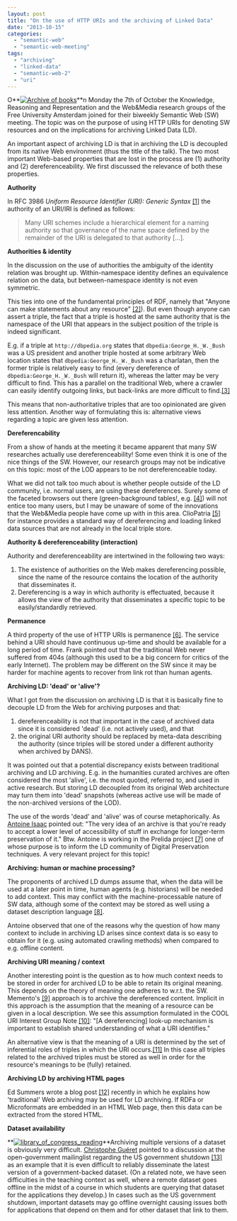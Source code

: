 ```yaml
---
layout: post
title: "On the use of HTTP URIs and the archiving of Linked Data"
date: "2013-10-15"
categories: 
  - "semantic-web"
  - "semantic-web-meeting"
tags: 
  - "archiving"
  - "linked-data"
  - "semantic-web-2"
  - "uri"
---
```


O**[![](images/Archives_Fotolia_27307847_©-Christophe-Fouquin-Fotolia.com_1-1024x682.jpg "Archive of books")](http://krr.cs.vu.nl/wp-content/uploads/2013/10/Archives_Fotolia_27307847_©-Christophe-Fouquin-Fotolia.com_1.jpg)**n Monday the 7th of October the Knowledge, Reasoning and Representation and the Web&Media research groups of the Free University Amsterdam joined for their biweekly Semantic Web (SW) meeting. The topic was on the purpose of using HTTP URIs for denoting SW resources and on the implications for archiving Linked Data (LD).

An important aspect of archiving LD is that in archiving the LD is decoupled from its native Web environment (thus the title of the talk). The two most important Web-based properties that are lost in the process are (1) authority and (2) dereferenceability. We first discussed the relevance of both these properties.

**Authority**

In RFC 3986 _Uniform Resource Identifier (URI): Generic Syntax_ [\[1\]](https://tools.ietf.org/html/rfc3986#section-3.2) the authority of an URI/IRI is defined as follows:

> Many URI schemes include a hierarchical element for a naming authority so that governance of the name space defined by the remainder of the URI is delegated to that authority \[...\].

**Authorities & identity**

In the discussion on the use of authorities the ambiguity of the identity relation was brought up. Within-namespace identity defines an equivalence relation on the data, but between-namespace identity is not even symmetric.

This ties into one of the fundamental principles of RDF, namely that "Anyone can make statements about any resource" [\[2\]](http://www.w3.org/TR/2003/PR-rdf-concepts-20031215/#section-anyone)). But even though anyone can assert a triple, the fact that a triple is hosted at the same authority that is the namespace of the URI that appears in the subject position of the triple is indeed significant.

E.g. if a triple at `http://dbpedia.org` states that `dbpedia:George_H._W._Bush` was a US president and another triple hosted at some arbitrary Web location states that `dbpedia:George_H._W._Bush` was a charlatan, then the former triple is relatively easy to find (every dereference of `dbpedia:George_H._W._Bush` will return it), whereas the latter may be very difficult to find. This has a parallel on the traditional Web, where a crawler can easily identify outgoing links, but back-links are more difficult to find.[\[3\]](http://badfactor.com/how-to-get-backlinks-the-ultimate-guide/)

This means that non-authoritative triples that are too opinionated are given less attention. Another way of formulating this is: alternative views regarding a topic are given less attention.

**Dereferencability**

From a show of hands at the meeting it became apparent that many SW researches actually use dereferenceability! Some even think it is one of the nice things of the SW. However, our research groups may not be indicative on this topic: most of the LOD appears to be not dereferenceable today.

What we did not talk too much about is whether people outside of the LD community, i.e. normal users, are using these dereferences. Surely some of the faceted browsers out there (green-background tables!, e.g. [\[4\]](http://dbpedia.org/ontology/Person)) will not entice too many users, but I may be unaware of some of the innovations that the Web&Media people have come up with in this area. ClioPatria [\[5\]](http://cliopatria.swi-prolog.org/home) for instance provides a standard way of dereferencing and loading linked data sources that are not already in the local triple store.

**Authority & dereferenceability (interaction)**

Authority and dereferenceability are intertwined in the following two ways:

1. The existence of authorities on the Web makes dereferencing possible, since the name of the resource contains the location of the authority that disseminates it.
2. Dereferencing is a way in which authority is effectuated, because it allows the view of the authority that disseminates a specific topic to be easily/standardly retrieved.

**Permanence**

A third property of the use of HTTP URIs is permanence [\[6\]](http://www.w3.org/Provider/Style/URI.html). The service behind a URI should have continuous up-time and should be available for a long period of time. Frank pointed out that the traditional Web never suffered from 404s (although this used to be a big concern for critics of the early Internet). The problem may be different on the SW since it may be harder for machine agents to recover from link rot than human agents.

**Archiving LD: 'dead' or 'alive'?**

What I got from the discussion on archiving LD is that it is basically fine to decouple LD from the Web for archiving purposes and that:

1. dereferenceability is not that important in the case of archived data since it is considered 'dead' (i.e. not actively used), and that
2. the original URI authority should be replaced by meta-data describing the authority (since triples will be stored under a different authority when archived by DANS).

It was pointed out that a potential discrepancy exists between traditional archiving and LD archiving. E.g. in the humanities curated archives are often considered the most 'alive', i.e. the most quoted, referred to, and used in active research. But storing LD decoupled from its original Web architecture may turn them into 'dead' snapshots (whereas active use will be made of the non-archived versions of the LOD).

The use of the words 'dead' and 'alive' was of course metaphorically. As [Antoine Isaac](http://www.few.vu.nl/~aisaac/) pointed out: "The very idea of an archive is that you're ready to accept a lower level of accessibility of stuff in exchange for longer-term preservation of it." Btw. Antoine is working in the Prelida project [\[7\]](http://www.prelida.eu/) one of whose purpose is to inform the LD community of Digital Preservation techniques. A very relevant project for this topic!

**Archiving: human or machine processing?**

The proponents of archived LD dumps assume that, when the data will be used at a later point in time, human agents (e.g. historians) will be needed to add context. This may conflict with the machine-processable nature of SW data, although some of the context may be stored as well using a dataset description language [\[8\]](http://www.w3.org/TR/void/).

Antoine observed that one of the reasons why the question of how many context to include in archiving LD arises since context data is so easy to obtain for it (e.g. using automated crawling methods) when compared to e.g. offline content.

**Archiving URI meaning / context**

Another interesting point is the question as to how much context needs to be stored in order for archived LD to be able to retain its original meaning. This depends on the theory of meaning one adheres to w.r.t. the SW. Memento's [\[9\]](http://mementoweb.org/depot/native/dbpedia/) approach is to archive the dereferenced content. Implicit in this approach is the assumption that the meaning of a resource can be given in a local description. We see this assumption formulated in the COOL URI Interest Group Note [\[10\]](http://www.w3.org/TR/2008/NOTE-cooluris-20081203/#semweb): "\[A dereferencing\] look-up mechanism is important to establish shared understanding of what a URI identifies."

An alternative view is that the meaning of a URI is determined by the set of inferential roles of triples in which the URI occurs.[\[11\]](http://www.iep.utm.edu/conc-rol/#SH1a) In this case all triples related to the archived triples must be stored as well in order for the resource's meanings to be (fully) retained.

**Archiving LD by archiving HTML pages**

Ed Summers wrote a blog post [\[12\]](http://inkdroid.org/journal/2013/09/30/preserving-linked-data/) recently in which he explains how 'traditional' Web archiving may be used for LD archiving. If RDFa or Microformats are embedded in an HTML Web page, then this data can be extracted from the stored HTML.

**Dataset availability**

**[![](images/library_of_congress_reading.jpg "library_of_congress_reading")](http://krr.cs.vu.nl/wp-content/uploads/2013/10/library_of_congress_reading.jpg)**Archiving multiple versions of a dataset is obviously very difficult. [Christophe Guéret](http://www.few.vu.nl/~cgueret/) pointed to a discussion at the open-government mailinglist regarding the US government shutdown [\[13\]](http://lists.okfn.org/pipermail/open-government/2013-October/003157.html) as an example that it is even difficult to reliably disseminate the latest version of a government-backed dataset. (On a related note, we have seen difficulties in the teaching context as well, where a remote dataset goes offline in the midst of a course in which students are querying that dataset for the applications they develop.) In cases such as the US government shutdown, important datasets may go offline overnight causing issues both for applications that depend on them and for other dataset that link to them.
